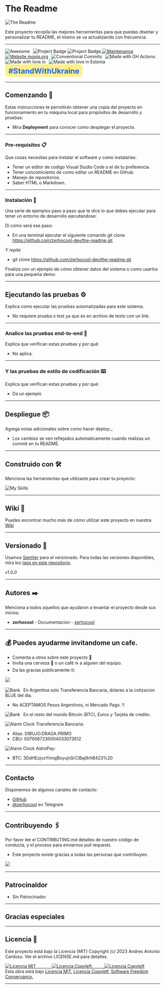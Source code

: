 # The Readme

<img src="https://cdn.discordapp.com/attachments/1072960128820715602/1156050723079979018/github-header-image.png?ex=65138fa2&is=65123e22&hm=d6a8e7240b060f41fff9df6b6a1ea2fdfb6aa8ef0d95c24cc892ba6fdfc943ac&" alt="The Readme"/>⠀

Este proyecto recopila las mejores herramientas para que puedas diseñar y personalizar tu README, el mismo se va actualizando con frecuencia.

---

<p align="left">
<img src="https://cdn.rawgit.com/sindresorhus/awesome/d7305f38d29fed78fa85652e3a63e154dd8e8829/media/badge.svg" alt="Awesome"/>⠀<img src="https://ci.appveyor.com/api/projects/status/32r7s2skrgm9ubva?svg=true" alt="Project Badge" width="100">  <img src="https://ci.appveyor.com/api/projects/status/32r7s2skrgm9ubva?svg=true&passingText=main%20-%20OK" alt="Project Badge"><a href="https://GitHub.com/Naereen/StrapDown.js/graphs/commit-activity"> <img src="https://img.shields.io/badge/Maintained%3F-yes-green.svg" alt="Maintenance"></a> <a href="http://monip.org/"><img src="https://img.shields.io/website-up-down-green-red/http/monip.org.svg" alt="Website monip.org"></a>⠀<img src="https://img.shields.io/badge/Conventional%20Commits-1.0.0-%23FE5196?logo=conventionalcommits&amp;logoColor=white" alt="Conventional Commits" />⠀<img src="https://img.shields.io/badge/CI-GitHub_Actions-yellow?logo=github-actions&logoColor=white" alt="Made with GH Actions">⠀<img src="https://madewithlove.now.sh/es?heart=true&text=Espa%C3%B1a" alt="Made with love in">⠀<img src="https://madewithlove.now.sh/ee?heart=true&colorA=%23400000" alt="Made with love in Estonia">⠀<a href="https://stand-with-ukraine.pp.ua"><img src="https://raw.githubusercontent.com/vshymanskyy/StandWithUkraine/main/badges/StandWithUkraine.svg" alt="Stand With Ukraine"></a>
</p>

---

## Comenzando 🚀

Estas instrucciones te permitirán obtener una copia del proyecto en funcionamiento en tu máquina local para propósitos de desarrollo y pruebas:

- Mira **Deployment** para conocer como desplegar el proyecto.

---

### Pre-requisitos 📋

Que cosas necesitas para instalar el software y como instalarlas:

- Tener un editor de codigo Visual Studio Code o el de tu preferencia.
- Tener concomiciento de como editar un README en Github.
- Manejo de repositorios.
- Saber HTML o Markdown.

---

### Instalación 🔧

Una serie de ejemplos paso a paso que te dice lo que debes ejecutar para tener un entorno de desarrollo ejecutandose:

Dí cómo será ese paso:

- En una terminal ejecutar el siguiente comando git clone https://github.com/zerhocool-dev/the-readme.git

_Y repite_

- git clone https://github.com/zerhocool-dev/the-readme.git

Finaliza con un ejemplo de cómo obtener datos del sistema o como usarlos para una pequeña demo:

---

## Ejecutando las pruebas ⚙️

Explica como ejecutar las pruebas automatizadas para este sistema.

- No requiere prueba o test ya que es en archivo de texto con un link.

---

### Analice las pruebas end-to-end 🔩

Explica que verifican estas pruebas y por qué:

- No aplica.

---

### Y las pruebas de estilo de codificación ⌨️

Explica que verifican estas pruebas y por qué:

- Da un ejemplo

---

## Despliegue 📦

Agrega notas adicionales sobre como hacer deploy:\_

- Los cambios se ven reflejados automaticamente cuando realizas un commit en tu README.

---

## Construido con 🛠️

Menciona las herramientas que utilizaste para crear tu proyecto:

![My Skills](https://skillicons.dev/icons?i=js,html,markdown,ts,py)

---

## Wiki 📖

Puedes encontrar mucho más de cómo utilizar este proyecto en nuestra [Wiki](https://github.com/zerhocool-dev/the-readme/wiki)

---

## Versionado 📌

Usamos [SemVer](http://semver.org/) para el versionado. Para todas las versiones disponibles, mira los [tags en este repositorio](https://github.com/zerhocool-dev/the-readme/tags).

v1.0.0

---

## Autores ✒️

Menciona a todos aquellos que ayudaron a levantar el proyecto desde sus inicios:

- **zerhocool** - Documentacion - [zerhocool](https://github.com/zerhocool)

---

## 💰 Puedes ayudarme invitandome un cafe.

- Comenta a otros sobre este proyecto 📢
- Invita una cerveza 🍺 o un café ☕ a alguien del equipo.
- Da las gracias públicamente 🤓.

<a href="https://payment-link.astropay.com/pnt5"><img src="https://cdn.buymeacoffee.com/buttons/v2/default-yellow.png" width="200" /></a>

<img src="https://raw.githubusercontent.com/Tarikul-Islam-Anik/Animated-Fluent-Emojis/master/Emojis/Travel%20and%20places/Bank.png" alt="Bank" width="35" height="35" />⠀En Argentina solo Transferencia Bancaria, dolares a la cotizacion BLUE del dia.

- No ACEPTAMOS Pesos Argentinos, ni Mercado Pago. ‼️

<img src="https://raw.githubusercontent.com/Tarikul-Islam-Anik/Animated-Fluent-Emojis/master/Emojis/Travel%20and%20places/Bank.png" alt="Bank" width="35" height="35" />⠀En el resto del mundo Bitcoin (BTC), Euros y Tarjeta de credito.

<img src="https://raw.githubusercontent.com/Tarikul-Islam-Anik/Animated-Fluent-Emojis/master/Emojis/Travel%20and%20places/Alarm%20Clock.png" alt="Alarm Clock" width="35" height="35" /> Transferencia Bancaria:

- Alias: DIBUJO.DRAGA.PRIMO
- CBU: 0070067230004033073612

<img src="https://raw.githubusercontent.com/Tarikul-Islam-Anik/Animated-Fluent-Emojis/master/Emojis/Travel%20and%20places/Alarm%20Clock.png" alt="Alarm Clock" width="35" height="35" /> AstroPay:

- BTC: 3DdHEzjvzYimqjBxyujnSrCiBaj9rhB423%20

---

## Contacto

Disponemos de algunos canales de contacto:

- [GitHub](https://github.com/zerhocool)
- [@zerhocool](https://twitter.com/docusaurus) en Telegram

---

## Contribuyendo 🖇️

Por favor lee el CONTRIBUTING.md detalles de nuestro código de conducta, y el proceso para enviarnos pull requests.

- Este proyecto existe gracias a todas las personas que contribuyen.

![](https://opencollective.com/Docusaurus/contributors.svg?width=890&button=false)

---

## Patrocinaldor

- Sin Patrocinador

---

## Gracias especiales

---

## Licencia 📄

Este proyecto está bajo la Licencia (MIT) Copyright (c) 2023 Andres Antonio Cardoso. Ver el archivo LICENSE.md para detalles.

<a rel="licencia" href="https://www.gnu.org/"><img alt="Licencia MIT" style="border-width:0" src="https://cdn.discordapp.com/attachments/1072960128820715602/1100502048694345869/mit_licenser.png" width="100" />⠀⠀⠀⠀⠀<img alt="Licencia Copyleft " style="border-width:0" src="https://cdn.discordapp.com/attachments/1072960128820715602/1092463443912708116/copyleftorg-green-stylized.png" />⠀⠀⠀⠀<img alt="Licencia Copyleft " style="border-width:0" src="https://cdn.discordapp.com/attachments/1072960128820715602/1092474752779694181/conservancy-header.png" /></a><br />Esta obra está bajo <a rel="licencia" href="https://opensource.org/license/mit">Licencia MIT.</a>
<a rel="licencia" href="http://next.copyleft.org/pages/current-release.html">Licencia Copyletf.</a>
<a rel="licencia" href="http://next.copyleft.org/pages/current-release.html">Software Freedom Conservancy.</a>

---
